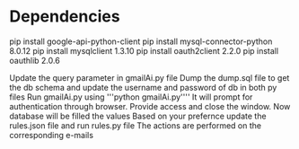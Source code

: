 
# Dependencies
pip install google-api-python-client
pip install mysql-connector-python 8.0.12
pip install mysqlclient 1.3.10
pip install oauth2client 2.2.0
pip install oauthlib 2.0.6

Update the query parameter in gmailAi.py file 
Dump the dump.sql file to get the db schema and update the username and password of db in both py files
Run gmailAi.py using '''python gmailAi.py''''
It will prompt for authentication through browser.
Provide access and close the window.
Now database will be filled the values
Based on your prefernce update the rules.json file and run rules.py file
The actions are performed on the corresponding e-mails
